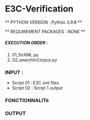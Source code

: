 # E3C-Verification

** PYTHON VERSION : Python 3.9.8 **

** REQUIREMENT PACKAGES : NONE **

##### EXECUTION ORDER :

1. 01_fixXML.py
2. 02_searchInCorpus.py

### INPUT : 

- Script 01 : E3C xml files
- Script 02 : Script 1 output


### FONCTIONNALITé

### OUTPUT
